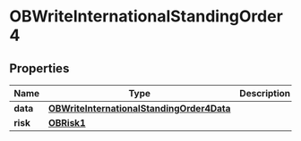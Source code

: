 # OBWriteInternationalStandingOrder4

## Properties
Name | Type | Description | Notes
------------ | ------------- | ------------- | -------------
**data** | [**OBWriteInternationalStandingOrder4Data**](OBWriteInternationalStandingOrder4Data.md) |  | 
**risk** | [**OBRisk1**](OBRisk1.md) |  | 
